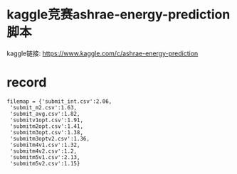 # kaggle竞赛ashrae-energy-prediction脚本

kaggle链接: https://www.kaggle.com/c/ashrae-energy-prediction

# record

    filemap = {'submit_int.csv':2.06,
     'submit_m2.csv':1.63,
     'submit_avg.csv':1.82,
     'submitv1opt.csv':1.91,
     'submitm2opt.csv':1.41,
     'submitm3opt.csv':1.38,
     'submitm3optv2.csv':1.36,
     'submitm4v1.csv':1.32,
     'submitm4v2.csv':1.2,
     'submitm5v1.csv':2.13,
     'submitm5v2.csv':1.15}
	 
